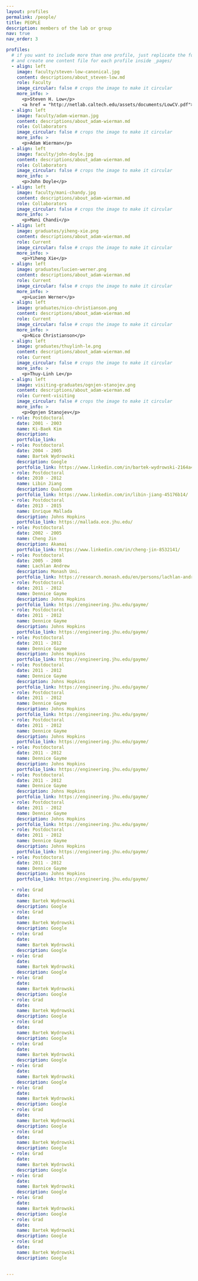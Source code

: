 ```yaml
---
layout: profiles
permalink: /people/
title: PEOPLE
description: members of the lab or group
nav: true
nav_order: 3

profiles:
  # if you want to include more than one profile, just replicate the following block
  # and create one content file for each profile inside _pages/
  - align: left
    image: faculty/steven-low-canonical.jpg
    content: descriptions/about_steven-low.md
    role: Faculty
    image_circular: false # crops the image to make it circular
    more_info: >
      <p>Steven H. Low</p>
      <a href = "http://netlab.caltech.edu/assets/documents/LowCV.pdf"><font color='#007bff'>CV</font></a>
  - align: left
    image: faculty/adam-wierman.jpg
    content: descriptions/about_adam-wierman.md
    role: Collaborators
    image_circular: false # crops the image to make it circular
    more_info: >
      <p>Adam Wierman</p>
  - align: left
    image: faculty/john-doyle.jpg
    content: descriptions/about_adam-wierman.md
    role: Collaborators
    image_circular: false # crops the image to make it circular
    more_info: >
      <p>John Doyle</p>
  - align: left
    image: faculty/mani-chandy.jpg
    content: descriptions/about_adam-wierman.md
    role: Collaborators
    image_circular: false # crops the image to make it circular
    more_info: >
      <p>Mani Chandi</p>
  - align: left
    image: graduates/yiheng-xie.png
    content: descriptions/about_adam-wierman.md
    role: Current
    image_circular: false # crops the image to make it circular
    more_info: >
      <p>Yiheng Xie</p>
  - align: left
    image: graduates/lucien-werner.png
    content: descriptions/about_adam-wierman.md
    role: Current
    image_circular: false # crops the image to make it circular
    more_info: >
      <p>Lucien Werner</p>
  - align: left
    image: graduates/nico-christianson.png
    content: descriptions/about_adam-wierman.md
    role: Current
    image_circular: false # crops the image to make it circular
    more_info: >
      <p>Nico Christianson</p>
  - align: left
    image: graduates/thuylinh-le.png
    content: descriptions/about_adam-wierman.md
    role: Current
    image_circular: false # crops the image to make it circular
    more_info: >
      <p>Thuy-Linh Le</p>
  - align: left
    image: visiting-graduates/ognjen-stanojev.png
    content: descriptions/about_adam-wierman.md
    role: Current-visiting
    image_circular: false # crops the image to make it circular
    more_info: >
      <p>Ognjen Stanojev</p>
  - role: Postdoctoral
    date: 2001 - 2003
    name: Ki-Baek Kim
    description: 
    portfolio_link: 
  - role: Postdoctoral
    date: 2004 - 2005
    name: Bartek Wydrowski
    description: Google
    portfolio_link: https://www.linkedin.com/in/bartek-wydrowski-2164a4b/
  - role: Postdoctoral
    date: 2010 - 2012
    name: Libin Jiang
    description: Qualcomm
    portfolio_link: https://www.linkedin.com/in/libin-jiang-45176b14/
  - role: Postdoctoral
    date: 2013 - 2015
    name: Enrique Mallada
    description: Johns Hopkins
    portfolio_link: https://mallada.ece.jhu.edu/
  - role: Postdoctoral
    date: 2002 - 2005
    name: Cheng Jin
    description: Akamai
    portfolio_link: https://www.linkedin.com/in/cheng-jin-8532141/
  - role: Postdoctoral
    date: 2005 - 2008
    name: Lachlan Andrew
    description: Monash Uni.
    portfolio_link: https://research.monash.edu/en/persons/lachlan-andrew
  - role: Postdoctoral
    date: 2011 - 2012
    name: Dennice Gayme
    description: Johns Hopkins
    portfolio_link: https://engineering.jhu.edu/gayme/
  - role: Postdoctoral
    date: 2011 - 2012
    name: Dennice Gayme
    description: Johns Hopkins
    portfolio_link: https://engineering.jhu.edu/gayme/
  - role: Postdoctoral
    date: 2011 - 2012
    name: Dennice Gayme
    description: Johns Hopkins
    portfolio_link: https://engineering.jhu.edu/gayme/
  - role: Postdoctoral
    date: 2011 - 2012
    name: Dennice Gayme
    description: Johns Hopkins
    portfolio_link: https://engineering.jhu.edu/gayme/
  - role: Postdoctoral
    date: 2011 - 2012
    name: Dennice Gayme
    description: Johns Hopkins
    portfolio_link: https://engineering.jhu.edu/gayme/
  - role: Postdoctoral
    date: 2011 - 2012
    name: Dennice Gayme
    description: Johns Hopkins
    portfolio_link: https://engineering.jhu.edu/gayme/
  - role: Postdoctoral
    date: 2011 - 2012
    name: Dennice Gayme
    description: Johns Hopkins
    portfolio_link: https://engineering.jhu.edu/gayme/
  - role: Postdoctoral
    date: 2011 - 2012
    name: Dennice Gayme
    description: Johns Hopkins
    portfolio_link: https://engineering.jhu.edu/gayme/
  - role: Postdoctoral
    date: 2011 - 2012
    name: Dennice Gayme
    description: Johns Hopkins
    portfolio_link: https://engineering.jhu.edu/gayme/
  - role: Postdoctoral
    date: 2011 - 2012
    name: Dennice Gayme
    description: Johns Hopkins
    portfolio_link: https://engineering.jhu.edu/gayme/
  - role: Postdoctoral
    date: 2011 - 2012
    name: Dennice Gayme
    description: Johns Hopkins
    portfolio_link: https://engineering.jhu.edu/gayme/

  - role: Grad
    date: 
    name: Bartek Wydrowski
    description: Google
  - role: Grad
    date: 
    name: Bartek Wydrowski
    description: Google
  - role: Grad
    date: 
    name: Bartek Wydrowski
    description: Google
  - role: Grad
    date: 
    name: Bartek Wydrowski
    description: Google
  - role: Grad
    date: 
    name: Bartek Wydrowski
    description: Google
  - role: Grad
    date: 
    name: Bartek Wydrowski
    description: Google
  - role: Grad
    date: 
    name: Bartek Wydrowski
    description: Google
  - role: Grad
    date: 
    name: Bartek Wydrowski
    description: Google
  - role: Grad
    date: 
    name: Bartek Wydrowski
    description: Google
  - role: Grad
    date: 
    name: Bartek Wydrowski
    description: Google
  - role: Grad
    date: 
    name: Bartek Wydrowski
    description: Google
  - role: Grad
    date: 
    name: Bartek Wydrowski
    description: Google
  - role: Grad
    date: 
    name: Bartek Wydrowski
    description: Google
  - role: Grad
    date: 
    name: Bartek Wydrowski
    description: Google
  - role: Grad
    date: 
    name: Bartek Wydrowski
    description: Google
  - role: Grad
    date: 
    name: Bartek Wydrowski
    description: Google
  - role: Grad
    date: 
    name: Bartek Wydrowski
    description: Google

  
---
```

